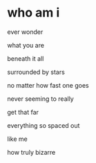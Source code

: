# who am i

ever wonder

what you are

beneath it all

surrounded by stars

no matter how fast one goes

never seeming to really

get that far

<!-- technically you do go far but the appearance may deceive the eye; should be get but go flows better you know -->

everything so spaced out

<!-- what is the formula used to determine the positioning of an element in space regardless of time [bow maybe] -->

like me

how truly bizarre
